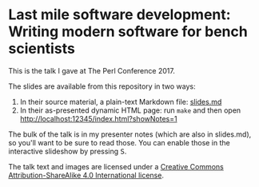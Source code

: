 # Last mile software development: Writing modern software for bench scientists

This is the talk I gave at The Perl Conference 2017.

The slides are available from this repository in two ways:

1. In their source material, a plain-text Markdown file: [slides.md](slides.md)
2. In their as-presented dynamic HTML page: run `make` and then open [http://localhost:12345/index.html?showNotes=1](http://localhost:12345/index.html?showNotes=1)

The bulk of the talk is in my presenter notes (which are also in slides.md), so
you'll want to be sure to read those.  You can enable those in the interactive
slideshow by pressing <kbd>S</kbd>.

The talk text and images are licensed under a
[Creative Commons Attribution-ShareAlike 4.0 International license](https://creativecommons.org/licenses/by-sa/4.0/).
